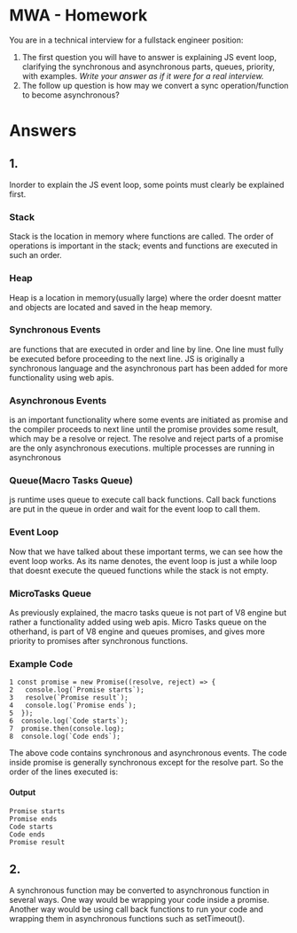 # MWA - Homework
You are in a technical interview for a fullstack engineer position:
1. The first question you will have to answer is explaining JS event loop, clarifying the synchronous and asynchronous parts, queues, priority, with examples. *Write your answer as if it were for a real interview.*
2. The follow up question is how may we convert a sync operation/function to become asynchronous?



# Answers

## 1.
Inorder to explain the JS event loop, some points must clearly be explained first.

### Stack
Stack is the location in memory where functions are called. The order of operations is important in the stack; events and functions are executed in such an order.

### Heap
Heap is a location in memory(usually large) where the order doesnt matter and objects are located and saved in the heap memory.

### Synchronous Events
are functions that are executed in order and line by line. One line must fully be executed before proceeding to the next line. JS is originally a synchronous language and the asynchronous part has been added for more functionality using web apis.

### Asynchronous Events
is an important functionality where some events are initiated as promise and the compiler proceeds to next line until the promise provides some result, which may be a resolve or reject. The resolve and reject parts of a promise are the only asynchronous executions. multiple processes are running in asynchronous

### Queue(Macro Tasks Queue)
js runtime uses queue to execute call back functions. Call back functions are put in the queue in order and wait for the event loop to call them.

### Event Loop
Now that we have talked about these important terms, we can see how the event loop works. As its name denotes, the event loop is just a while loop that doesnt execute the queued functions while the stack is not empty. 

### MicroTasks Queue
As previously explained, the macro tasks queue is not part of V8 engine but rather a functionality added using web apis. Micro Tasks queue on the otherhand, is part of V8 engine and queues promises, and gives more priority to promises after synchronous functions.

### Example Code
```
1 const promise = new Promise((resolve, reject) => {
2   console.log(`Promise starts`);
3   resolve(`Promise result`);
4   console.log(`Promise ends`);
5  });
6  console.log(`Code starts`);
7  promise.then(console.log);
8  console.log(`Code ends`);

```

The above code contains synchronous and asynchronous events. The code inside promise is generally synchronous except for the resolve part. So the order of the lines executed is:

#### Output
```
Promise starts
Promise ends
Code starts
Code ends
Promise result
```

## 2.
A synchronous function may be converted to asynchronous function in several ways. One way would be wrapping your code inside a promise. Another way would be using call back functions to run your code and wrapping them in asynchronous functions such as setTimeout().


